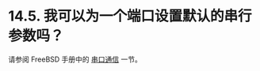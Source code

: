 # 14.5. 我可以为一个端口设置默认的串行参数吗？

请参阅 FreeBSD 手册中的 [串口通信](https://docs.freebsd.org/en/books/handbook/serialcomms#serial-hw-config) 一节。
